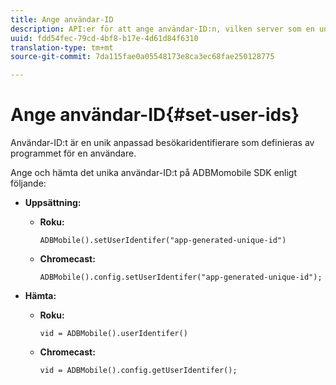 ```yaml
---
title: Ange användar-ID
description: API:er för att ange användar-ID:n, vilken server som en unik kundidentifierare.
uuid: fdd54fec-79cd-4bf8-b17e-4d61d84f6310
translation-type: tm+mt
source-git-commit: 7da115fae0a05548173e8ca3ec68fae250128775

---
```



# Ange användar-ID{#set-user-ids}

Användar-ID:t är en unik anpassad besökaridentifierare som definieras av programmet för en användare.

Ange och hämta det unika användar-ID:t på ADBMomobile SDK enligt följande:

* **Uppsättning:**

   * **Roku:**

      ```
      ADBMobile().setUserIdentifer("app-generated-unique-id")
      ```

   * **Chromecast:**

      ```
      ADBMobile().config.setUserIdentifer("app-generated-unique-id");
      ```

* **Hämta:**

   * **Roku:**

      ```
      vid = ADBMobile().userIdentifer()
      ```

   * **Chromecast:**

      ```
      vid = ADBMobile().config.getUserIdentifer();
      ```
